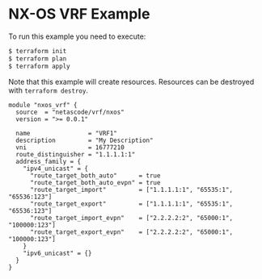 <!-- BEGIN_TF_DOCS -->
# NX-OS VRF Example

To run this example you need to execute:

```bash
$ terraform init
$ terraform plan
$ terraform apply
```

Note that this example will create resources. Resources can be destroyed with `terraform destroy`.

```hcl
module "nxos_vrf" {
  source  = "netascode/vrf/nxos"
  version = ">= 0.0.1"

  name                = "VRF1"
  description         = "My Description"
  vni                 = 16777210
  route_distinguisher = "1.1.1.1:1"
  address_family = {
    "ipv4_unicast" = {
      "route_target_both_auto"      = true
      "route_target_both_auto_evpn" = true
      "route_target_import"         = ["1.1.1.1:1", "65535:1", "65536:123"]
      "route_target_export"         = ["1.1.1.1:1", "65535:1", "65536:123"]
      "route_target_import_evpn"    = ["2.2.2.2:2", "65000:1", "100000:123"]
      "route_target_export_evpn"    = ["2.2.2.2:2", "65000:1", "100000:123"]
    }
    "ipv6_unicast" = {}
  }
}
```
<!-- END_TF_DOCS -->